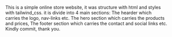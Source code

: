 This is a simple online store website, it was structure with html and styles with tailwind_css. it is divide into 4 main sections:
The hearder which carries the logo, nav-links etc.
The hero section which carries the products and prices, 
The footer section which carries the contact and social links etc. Kindly commit, thank you.
